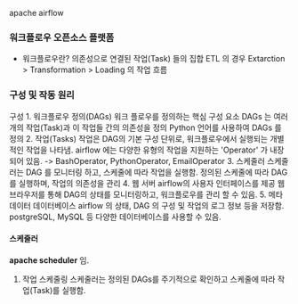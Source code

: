 apache airflow

### 워크플로우 오픈소스 플랫폼
* 워크플로우란?
	의존성으로 연결된 작업(Task) 들의 집합
	ETL 의 경우 Extarction > Transformation > Loading 의 작업 흐름


### 구성 및 작동 원리

구성
	1. 워크플로우 정의(DAGs)
		워크 플로우를 정의하는 핵심 구성 요소
		DAGs 는 여러 개의 작업(Task)과 이 작업들 간의 의존성을 정의
		Python 언어를 사용하여 DAGs 를 정의
	2. 작업(Tasks)
		작업은 DAG의 기본 구성 단위로, 워크플로우에서 실행되는 개별적인 작업을 나타냄.
		airflow 에는 다양한 유형의 작업을 지원하는 'Operator' 가 내장되어 있음.
			-> BashOperator, PythonOperator, EmailOperator
	3. 스케줄러
		스케줄러는 DAG 를 모니터링 하고, 스케줄에 따라 작업을 실행함.
		정의된 스케줄에 따라 DAG를 실행하며, 작업의 의존성을 관리
	4. 웹 서버
		airflow의 사용자 인터페이스를 제공
		웹 브라우저를 통해 DAG의 상태를 모니터링하고, 워크플로우를 관리 할 수 있음.
	5. 메타데이터 데이터베이스
		airflow 의 상태, DAG 의 구성 및 작업의 로그 정보 등을 저장함.
		postgreSQL, MySQL 등 다양한 데이터베이스를 사용할 수 있음.


#### 스케줄러
**apache scheduler** 임.

1. 작업 스케줄링
	스케줄러는 정의된 DAGs를 주기적으로 확인하고 스케줄에 따라 작업(Task)를 실행함.
	